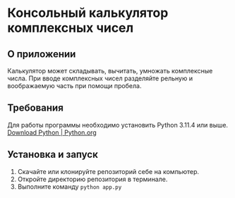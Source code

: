 # Консольный калькулятор комплексных чисел

## О приложении

Калькулятор может складывать, вычитать, умножать комплексные числа.
При вводе комплексных чисел разделяйте рельную и воображаемую часть при помощи пробела.

## Требования

Для работы программы необходимо установить Python 3.11.4 или выше.
[Download Python | Python.org](https://www.python.org/downloads/)

## Установка и запуск

1. Скачайте или клонируйте репозиторий себе на компьютер.
2. Откройте директорию репозитория в терминале.
3. Выполните команду `python app.py`
